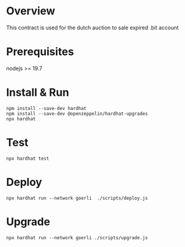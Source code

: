 # Overview

This contract is used for the dutch auction to sale expired .bit account

# Prerequisites
nodejs >= 19.7

# Install & Run
```shell
npm install --save-dev hardhat
npm install --save-dev @openzeppelin/hardhat-upgrades
npx hardhat
```

# Test
```shell
npx hardhat test
```
# Deploy
```shell
npx hardhat run --network goerli  ./scripts/deploy.js 
```
# Upgrade
```shell
npx hardhat run --network goerli ./scripts/upgrade.js
```
